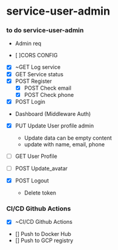 # service-user-admin


### to do service-user-admin


- Admin req

- [ ]CORS CONFIG

- [x] ~GET Log service
- [x] GET Service status
- [x] POST Register
    - [x] POST Check email
    - [x] POST Check phone
- [x] POST Login

- Dashboard (Middleware Auth)
- [x] PUT Update User profile admin
    - Update data can be empty content
    - update with name, email, phone
- [ ] GET User Profile
- [ ] POST Update_avatar


- [x] POST Logout
    - Delete token 


### CI/CD Github Actions

- [x] ~CI/CD Github Actions
- [] Push to Docker Hub
- [] Push to GCP registry


